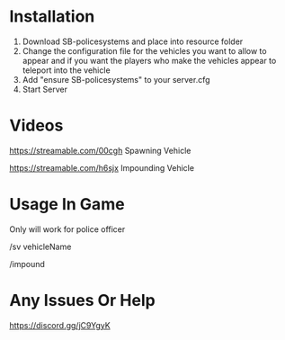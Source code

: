 # Installation

1. Download SB-policesystems and place into resource folder
2. Change the configuration file for the vehicles you want to allow to appear and if you want the players who make the vehicles appear to teleport into the vehicle
3. Add "ensure SB-policesystems" to your server.cfg
4. Start Server 

# Videos 

https://streamable.com/00cgh Spawning Vehicle

https://streamable.com/h6sjx Impounding Vehicle


# Usage In Game

Only will work for police officer

/sv vehicleName

/impound 

# Any Issues Or Help 

https://discord.gg/jC9YgyK
